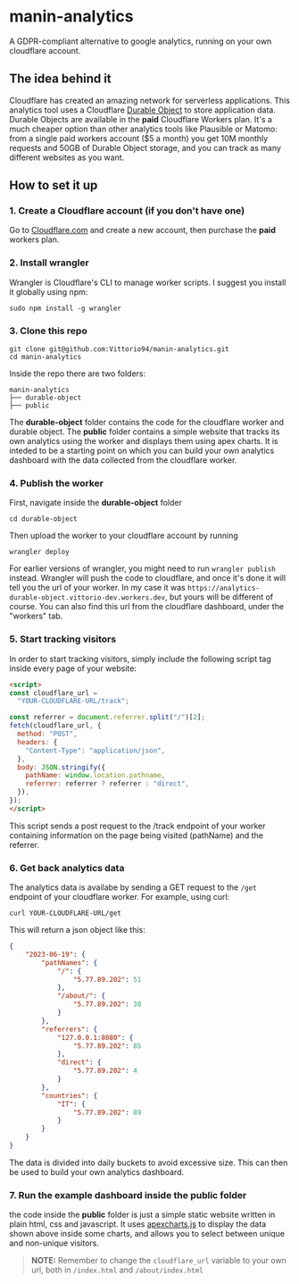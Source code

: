 # manin-analytics

A GDPR-compliant alternative to google analytics, running on your own cloudflare account.

## The idea behind it

Cloudflare has created an amazing network for serverless applications. This analytics tool uses a Cloudflare [Durable Object](https://developers.cloudflare.com/workers/learning/using-durable-objects/) to store application data. Durable Objects are available in the **paid** Cloudflare Workers plan. It's a much cheaper option than other analytics tools like Plausible or Matomo: from a single paid workers account ($5 a month) you get 10M monthly requests and 50GB of Durable Object storage, and you can track as many different websites as you want.

## How to set it up

### 1. Create a Cloudflare account (if you don't have one)

Go to [Cloudflare.com](https://www.cloudflare.com/) and create a new account, then purchase the **paid** workers plan.

### 2. Install wrangler

Wrangler is Cloudflare's CLI to manage worker scripts. I suggest you install it globally using npm:
```
sudo npm install -g wrangler
```

### 3. Clone this repo

```
git clone git@github.com:Vittorio94/manin-analytics.git
cd manin-analytics

```
Inside the repo there are two folders: 
```
manin-analytics
├── durable-object
├── public
```
The **durable-object** folder contains the code for the cloudflare worker and durable object. The **public** folder contains a simple website that tracks its own analytics using the worker and displays them using apex charts. It is inteded to be a starting point on which you can build your own analytics dashboard with the data collected from the cloudflare worker.

### 4. Publish the worker
First, navigate inside the **durable-object** folder
```
cd durable-object
```
Then upload the worker to your cloudflare account by running
```
wrangler deploy
```
For earlier versions of wrangler, you might need to run `wrangler publish` instead. Wrangler will push the code to cloudflare, and once it's done it will tell you the url of your worker. In my case it was `https://analytics-durable-object.vittorio-dev.workers.dev`, but yours will be different of course. You can also find this url from the cloudflare dashboard, under the "workers" tab.

### 5. Start tracking visitors
In order to start tracking visitors, simply include the following script tag inside every page of your website:
```html
<script>
const cloudflare_url =
  "YOUR-CLOUDFLARE-URL/track";

const referrer = document.referrer.split("/")[2];
fetch(cloudflare_url, {
  method: "POST",
  headers: {
    "Content-Type": "application/json",
  },
  body: JSON.stringify({
    pathName: window.location.pathname,
    referrer: referrer ? referrer : "direct",
  }),
});
</script>
```
This script sends a post request to the /track endpoint of your worker containing information on the page being visited (pathName) and the referrer.

### 6. Get back analytics data
The analytics data is availabe by sending a GET request to the `/get` endpoint of your cloudflare worker. For example, using curl:
```
curl YOUR-CLOUDFLARE-URL/get
```
This will return a json object like this: 
```json
{
    "2023-06-19": {
        "pathNames": {
            "/": {
                "5.77.89.202": 51
            },
            "/about/": {
                "5.77.89.202": 38
            }
        },
        "referrers": {
            "127.0.0.1:8080": {
                "5.77.89.202": 85
            },
            "direct": {
                "5.77.89.202": 4
            }
        },
        "countries": {
            "IT": {
                "5.77.89.202": 89
            }
        }
    }
}
```
The data is divided into daily buckets to avoid excessive size. This can then be used to build your own analytics dashboard.

### 7. Run the example dashboard inside the **public** folder
the code inside the **public** folder is just a simple static website written in plain html, css and javascript. It uses [apexcharts.js](https://apexcharts.com/) to display the data shown above inside some charts, and allows you to select between unique and non-unique visitors.
> **NOTE:** Remember to change the `cloudflare_url` variable to your own url, both in `/index.html`  and `/about/index.html`

